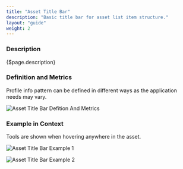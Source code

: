 ```yaml
---
title: "Asset Title Bar"
description: "Basic title bar for asset list item structure."
layout: "guide"
weight: 2
---
```


### Description

{$page.description}

### Definition and Metrics

Profile info pattern can be defined in different ways as the application needs may vary.

![Asset Title Bar Defition And Metrics](../../../images/sites/AssetTitleBarDefinitionAndMetrics.jpg)


### Example in Context

Tools are shown when hovering anywhere in the asset.

![Asset Title Bar Example 1](../../../images/sites/AssetTitleBarExample1.jpg)

![Asset Title Bar Example 2](../../../images/sites/AssetTitleBarExample2.jpg)